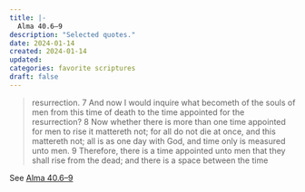 ```yaml
---
title: |-
  Alma 40.6–9
description: "Selected quotes."
date: 2024-01-14
created: 2024-01-14
updated: 
categories: favorite scriptures
draft: false
---
```


> resurrection.  7 And now I would inquire what becometh of the souls of men from this time of death to the time appointed for the resurrection?  8 Now whether there is more than one time appointed for men to rise it mattereth not; for all do not die at once, and this mattereth not; all is as one day with God, and time only is measured unto men.  9 Therefore, there is a time appointed unto men that they shall rise from the dead; and there is a space between the time

See [Alma 40.6–9](https://www.churchofjesuschrist.org/study/scriptures/bofm/alma/40?id=p6-p9&lang=eng#p6)